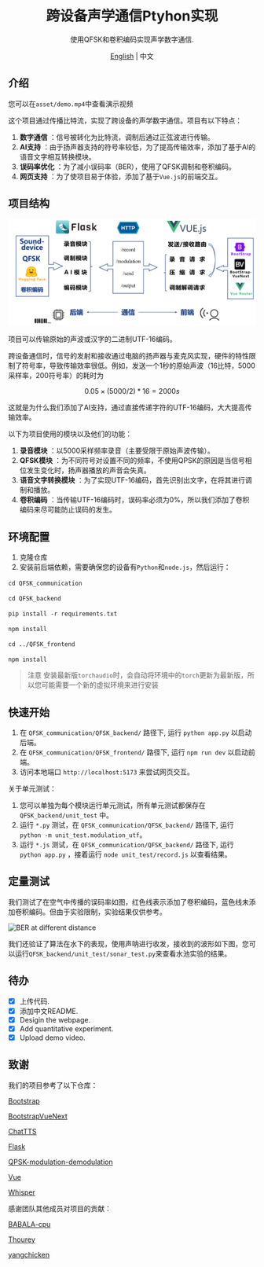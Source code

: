 <div align="center">

# 跨设备声学通信Ptyhon实现

使用QFSK和卷积编码实现声学数字通信. 

[English](../README.md) | 中文

</div>

## 介绍

您可以在`asset/demo.mp4`中查看演示视频

这个项目通过传播比特流，实现了跨设备的声学数字通信。项目有以下特点：
1. **数字通信** ：信号被转化为比特流，调制后通过正弦波进行传输。
2. **AI支持** ：由于扬声器支持的符号率较低，为了提高传输效率，添加了基于AI的语音文字相互转换模块。
3. **误码率优化** ：为了减小误码率（BER），使用了QFSK调制和卷积编码。
4. **网页支持** ：为了使项目易于体验，添加了基于`Vue.js`的前端交互。

## 项目结构

![项目结构](../asset/Structure.png)

项目可以传输原始的声波或汉字的二进制UTF-16编码。

跨设备通信时，信号的发射和接收通过电脑的扬声器与麦克风实现，硬件的特性限制了符号率，导致传输效率很低。例如，发送一个1秒的原始声波（16比特，5000采样率，200符号率）的耗时为

$$0.05 \times (5000 / 2) * 16 = 2000s$$

这就是为什么我们添加了AI支持，通过直接传递字符的UTF-16编码，大大提高传输效率。

以下为项目使用的模块以及他们的功能：
1. **录音模块** ：以5000采样频率录音（主要受限于原始声波传输）。
2. **QFSK模块** ：为不同符号对设置不同的频率，不使用QPSK的原因是当信号相位发生变化时，扬声器播放的声音会失真。
3. **语音文字转换模块** ：为了实现UTF-16编码，首先识别出文字，在将其进行调制和播放。
4. **卷积编码** ：当传输UTF-16编码时，误码率必须为0\%，所以我们添加了卷积编码来尽可能防止误码的发生。

## 环境配置
1. 克隆仓库
2. 安装前后端依赖，需要确保您的设备有`Python`和`node.js`，然后运行：

```cd QFSK_communication```

```cd QFSK_backend```

```pip install -r requirements.txt```

```npm install```

```cd ../QFSK_frontend```

```npm install```

> 注意
> 安装最新版`torchaudio`时，会自动将环境中的`torch`更新为最新版，所以您可能需要一个新的虚拟环境来进行安装

## 快速开始
1. 在 `QFSK_communication/QFSK_backend/` 路径下, 运行 `python app.py` 以启动后端。
2. 在 `QFSK_communication/QFSK_frontend/` 路径下, 运行 `npm run dev` 以启动前端。
3. 访问本地端口 `http://localhost:5173` 来尝试网页交互。

关于单元测试：
1. 您可以单独为每个模块运行单元测试，所有单元测试都保存在 `QFSK_backend/unit_test` 中。
2. 运行 `*.py` 测试，在 `QFSK_communication/QFSK_backend/` 路径下, 运行 `python -m unit_test.modulation_utf`。
3. 运行 `*.js` 测试，在 `QFSK_communication/QFSK_backend/` 路径下, 运行 `python app.py` ，接着运行 `node unit_test/record.js` 以查看结果。

## 定量测试
我们测试了在空气中传播的误码率如图，红色线表示添加了卷积编码，蓝色线未添加卷积编码。但由于实验限制，实验结果仅供参考。

![BER at different distance](../asset/BER.jpg)

我们还验证了算法在水下的表现，使用声呐进行收发，接收到的波形如下图，您可以运行`QFSK_backend/unit_test/sonar_test.py`来查看水池实验的结果。

## 待办
- [x] 上传代码.
- [x] 添加中文README.
- [x] Desigin the webpage.
- [x] Add quantitative experiment.
- [x] Upload demo video.

## 致谢
我们的项目参考了以下仓库：

[Bootstrap](https://github.com/twbs/bootstrap)

[BootstrapVueNext](https://github.com/bootstrap-vue-next/bootstrap-vue-next)

[ChatTTS](https://github.com/2noise/ChatTTS)

[Flask](https://github.com/pallets/flask)

[QPSK-modulation-demodulation](https://github.com/nancyradadia/QPSK-modulation-demodulation)

[Vue](https://github.com/vuejs/core)

[Whisper](https://github.com/openai/whisper)

感谢团队其他成员对项目的贡献：

[BABALA-cpu](https://github.com/BABALA-cpu)

[Thourey](https://github.com/Thourey)

[yangchicken](https://github.com/yangchicken)
